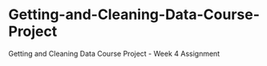 # Getting-and-Cleaning-Data-Course-Project
Getting and Cleaning Data Course Project - Week 4 Assignment
